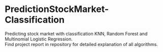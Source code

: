 # PredictionStockMarket-Classification
Predicting stock market with classification KNN, Random Forest and Multinomial Logistic Regression.
<br>Find project report in repository for detailed explanation of all algorithms.